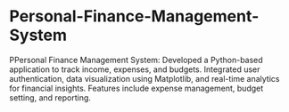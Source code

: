 # Personal-Finance-Management-System
PPersonal Finance Management System: Developed a Python-based application to track income, expenses, and budgets. Integrated user authentication, data visualization using Matplotlib, and real-time analytics for financial insights. Features include expense management, budget setting, and reporting.
